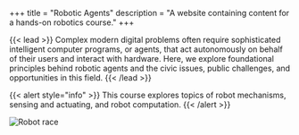 +++ 
title = "Robotic Agents" 
description = "A website containing content for a hands-on robotics course." 
+++

{{< lead >}} Complex modern digital problems often require sophisticated intelligent computer programs, or agents, that act autonomously on behalf of their users and interact with hardware. Here, we explore foundational principles behind robotic agents and the civic issues, public challenges, and opportunities in this field. {{< /lead >}}

{{< alert style="info" >}} This course explores topics of robot mechanisms, sensing and actuating, and robot computation.  {{< /alert >}}

![Robot race](https://github.com/RoboticAgents/roboticagents.com/blob/main/images/gopigo.png)